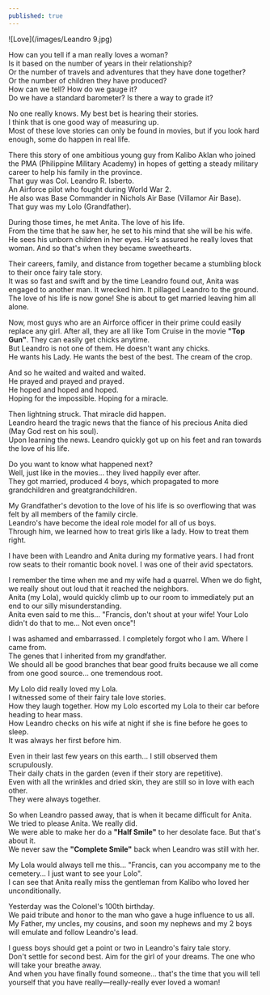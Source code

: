 ```yaml
---
published: true
---
```

![Love](/images/Leandro 9.jpg)

How can you tell if a man really loves a woman?   
Is it based on the number of years in their relationship?   
Or the number of travels and adventures that they have done together?   
Or the number of children they have produced?   
How can we tell? How do we gauge it?   
Do we have a standard barometer? Is there a way to grade it?

No one really knows. My best bet is hearing their stories.   
I think that is one good way of measuring up.   
Most of these love stories can only be found in movies, but if you look hard enough, some do happen in real life. 

There this story of one ambitious young guy from Kalibo Aklan who joined the PMA (Philippine Military Academy) in hopes of getting a steady military career to help his family in the province.   
That guy was Col. Leandro R. Isberto.   
An Airforce pilot who fought during World War 2.   
He also was Base Commander in Nichols Air Base (Villamor Air Base).   
That guy was my Lolo (Grandfather).

During those times, he met Anita. The love of his life.   
From the time that he saw her, he set to his mind that she will be his wife.   
He sees his unborn children in her eyes. He's assured he really loves that woman. And so that's when they became sweethearts.

Their careers, family, and distance from together became a stumbling block to their once fairy tale story.   
It was so fast and swift and by the time Leandro found out, Anita was engaged to another man. It wrecked him. It pillaged Leandro to the ground.   
The love of his life is now gone! She is about to get married leaving him all alone.

Now, most guys who are an Airforce officer in their prime could easily replace any girl. 
After all, they are all like Tom Cruise in the movie **"Top Gun"**. They can easily get chicks anytime.   
But Leandro is not one of them. He doesn't want any chicks.   
He wants his Lady. He wants the best of the best. The cream of the crop. 

And so he waited and waited and waited.   
He prayed and prayed and prayed.   
He hoped and hoped and hoped.   
Hoping for the impossible. Hoping for a miracle.

Then lightning struck. That miracle did happen.   
Leandro heard the tragic news that the fiance of his precious Anita died (May God rest on his soul).   
Upon learning the news. Leandro quickly got up on his feet and ran towards the love of his life. 

Do you want to know what happened next?   
Well, just like in the movies... they lived happily ever after.   
They got married, produced 4 boys, which propagated to more grandchildren and greatgrandchildren. 

My Grandfather's devotion to the love of his life is so overflowing that was felt by all members of the family circle.   
Leandro's have become the ideal role model for all of us boys.   
Through him, we learned how to treat girls like a lady. 
How to treat them right. 

I have been with Leandro and Anita during my formative years. I had front row seats to their romantic book novel.
I was one of their avid spectators.

I remember the time when me and my wife had a quarrel. When we do fight, we really shout out loud that it reached the neighbors.   
Anita (my Lola), would quickly climb up to our room to immediately put an end to our silly misunderstanding.   
Anita even said to me this... "Francis, don't shout at your wife! Your Lolo didn't do that to me... Not even once"!

I was ashamed and embarrassed. I completely forgot who I am. Where I came from.   
The genes that I inherited from my grandfather.   
We should all be good branches that bear good fruits because we all come from one good source... one tremendous root.

My Lolo did really loved my Lola.   
I witnessed some of their fairy tale love stories.   
How they laugh together. How my Lolo escorted my Lola to their car before heading to hear mass.   
How Leandro checks on his wife at night if she is fine before he goes to sleep.   
It was always her first before him. 

Even in their last few years on this earth... I still observed them scrupulously.   
Their daily chats in the garden (even if their story are repetitive).   
Even with all the wrinkles and dried skin, they are still so in love with each other.   
They were always together.

So when Leandro passed away, that is when it became difficult for Anita.   
We tried to please Anita. We really did.   
We were able to make her do a **"Half Smile"** to her desolate face. But that's about it.   
We never saw the **"Complete Smile"** back when Leandro was still with her. 

My Lola would always tell me this... "Francis, can you accompany me to the cemetery... I just want to see your Lolo".   
I can see that Anita really miss the gentleman from Kalibo who loved her unconditionally.

Yesterday was the Colonel's 100th birthday.   
We paid tribute and honor to the man who gave a huge influence to us all.   
My Father, my uncles, my cousins, and soon my nephews and my 2 boys will emulate and follow Leandro's lead. 

I guess boys should get a point or two in Leandro's fairy tale story.   
Don't settle for second best. Aim for the girl of your dreams. The one who will take your breathe away.   
And when you have finally found someone... that's the time that you will tell yourself that you have really—really-really ever loved a woman!





  